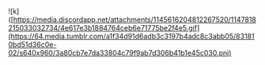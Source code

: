 ![k]([https://media.discordapp.net/attachments/1145616204812267520/1147818215033032734/4e617e3b1884764ceb6e71775be2f4e5.gif](https://64.media.tumblr.com/a1f34d91d6adb3c3197b4adc8c3abb05/831810bd51d36c0e-02/s640x960/3a80cb7e7da33804c79f9ab7d306b41b1e45c030.pnj)
